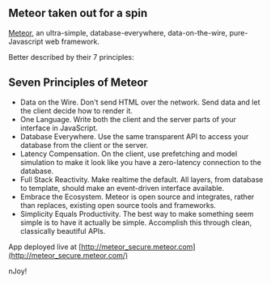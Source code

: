 ## Meteor taken out for a spin

[Meteor](http://www.meteor.com/main), an ultra-simple, database-everywhere, data-on-the-wire, pure-Javascript web framework.

Better described by their 7 principles:

## Seven Principles of Meteor

 * Data on the Wire. Don't send HTML over the network. Send data and let the client decide how to render it.
 * One Language. Write both the client and the server parts of your interface in JavaScript.
 * Database Everywhere. Use the same transparent API to access your database from the client or the server.
 * Latency Compensation. On the client, use prefetching and model simulation to make it look like you have a zero-latency connection to the database.
 * Full Stack Reactivity. Make realtime the default. All layers, from database to template, should make an event-driven interface available.
 * Embrace the Ecosystem. Meteor is open source and integrates, rather than replaces, existing open source tools and frameworks.
 * Simplicity Equals Productivity. The best way to make something seem simple is to have it actually be simple. Accomplish this through clean, classically beautiful APIs.

App deployed live at [http://meteor_secure.meteor.com](http://meteor_secure.meteor.com/)

nJoy!
